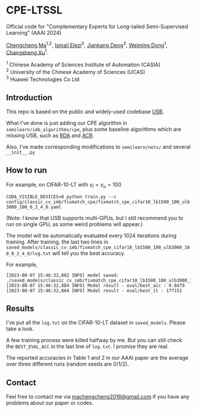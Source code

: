 # CPE-LTSSL
Official code for "Complementary Experts for Long-tailed Semi-Supervised Learning" (AAAI 2024)

[Chengcheng Ma](https://scholar.google.com/citations?user=-Zir-A8AAAAJ&hl=en)<sup>1,2</sup>, [Ismail Elezi](https://dvl.in.tum.de/team/elezi/)<sup>3</sup>, [Jiankang Deng](https://jiankangdeng.github.io/)<sup>3</sup>, [Weiming Dong](https://scholar.google.com/citations?user=WKGx4k8AAAAJ&hl=zh-CN)<sup>1</sup>, [Changsheng Xu](https://scholar.google.com.sg/citations?user=hI9NRDkAAAAJ&hl=zh-CN)<sup>1</sup>.

<sup>1</sup> Chinese Academy of Sciences Institute of Automation (CASIA)  
<sup>2</sup> University of the Chinese Academy of Sciences (UCAS)  
<sup>3</sup> Huawei Technologies Co Ltd  

## Introduction
This repo is based on the public and widely-used codebase [USB](https://github.com/microsoft/Semi-supervised-learning).

What I've done is just adding our CPE algorithm in `semilearn/imb_algorithms/cpe`, plus some baseline algorithms which are missing USB, such as [RDA](https://github.com/NJUyued/RDA4RobustSSL) and [ACR](https://github.com/Gank0078/ACR).

Also, I've made corresponding modifications to `semilearn/nets/` and several `__init__.py`

## How to run
For example, on CIFAR-10-LT with $\gamma_l=\gamma_u=100$

`
CUDA_VISIBLE_DEVICES=0 python train.py --c config/classic_cv_imb/fixmatch_cpe/fixmatch_cpe_cifar10_lb1500_100_ulb3000_100_0_2_4_0.yaml
`

(Note: I know that USB supports multi-GPUs, but I still recommend you to run on single GPU, as some weird problems will appear.)

The model will be automatically evaluated every 1024 iterations during training. After training, the last two lines in `saved_models/classic_cv_imb/fixmatch_cpe_cifar10_lb1500_100_ulb3000_100_0_2_4_0/log.txt` will tell you the best accuracy. 

For example,
```
[2023-08-07 15:46:32,882 INFO] model saved: ./saved_models/classic_cv_imb/fixmatch_cpe_cifar10_lb1500_100_ulb3000_100_0_2_4_0/latest_model.pth
[2023-08-07 15:46:32,884 INFO] Model result - eval/best_acc : 0.8479
[2023-08-07 15:46:32,884 INFO] Model result - eval/best_it : 177151
```

## Results
I've put all the `log.txt` on the CIFAR-10-LT dataset in `saved_models`. Please take a look. 

A few training process were killed halfway by me. But you can still check the `BEST_EVAL_ACC` in the last line of `log.txt`. I promise they are real.

The reported accuracies in Table 1 and 2 in our AAAI paper are the average over three different runs (random seeds are 0/1/2).

## Contact
Feel free to contact me via machengcheng2016@gmail.com if you have any problems about our paper or codes.
